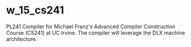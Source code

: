 # w_15_cs241
PL241 Compiler for Michael Franz's Advanced Compiler Construction Course (CS241) at UC Irvine.  The compiler will leverage the DLX machine architecture.
